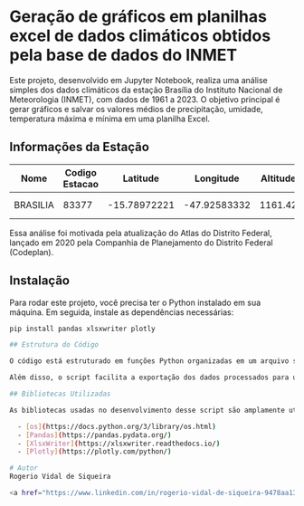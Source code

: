 # Geração de gráficos em planilhas excel de dados climáticos obtidos pela base de dados do INMET

Este projeto, desenvolvido em Jupyter Notebook, realiza uma análise simples dos dados climáticos da estação Brasília do Instituto Nacional de Meteorologia (INMET), com dados de 1961 a 2023. O objetivo principal é gerar gráficos e salvar os valores médios de precipitação, umidade, temperatura máxima e mínima em uma planilha Excel.

## Informações da Estação

<div align="center">

| Nome       | Codigo Estacao | Latitude     | Longitude     | Altitude | Situacao | Data Inicial |
|------------|----------------|--------------|---------------|----------|----------|--------------|
| BRASILIA   | 83377          | -15.78972221 | -47.92583332  | 1161.42  | Operante | 1961-09-11   |

</div>

Essa análise foi motivada pela atualização do Atlas do Distrito Federal, lançado em 2020 pela Companhia de Planejamento do Distrito Federal (Codeplan).

## Instalação

Para rodar este projeto, você precisa ter o Python instalado em sua máquina. Em seguida, instale as dependências necessárias:

```bash
pip install pandas xlsxwriter plotly

## Estrutura do Código

O código está estruturado em funções Python organizadas em um arquivo separado, chamado utilidades.py. Essas funções possuem regras de negócios específicas para o tratamento e análise dos dados climáticos.

Além disso, o script facilita a exportação dos dados processados para um arquivo Excel, organizando as informações de precipitação, umidade, temperatura máxima e mínima em abas separadas, juntamente com os gráficos gerados para cada variável.

## Bibliotecas Utilizadas

As bibliotecas usadas no desenvolvimento desse script são amplamente utilizadas na análise e ciência de dados, utilizando python: 

  - [os](https://docs.python.org/3/library/os.html)
  - [Pandas](https://pandas.pydata.org/)
  - [XlsxWriter](https://xlsxwriter.readthedocs.io/)
  - [Plotly](https://plotly.com/python/)

# Autor
Rogerio Vidal de Siqueira

<a href="https://www.linkedin.com/in/rogerio-vidal-de-siqueira-9478aa136/" target="_blank" rel="noopener noreferrer">Meu Linkdin</a>
